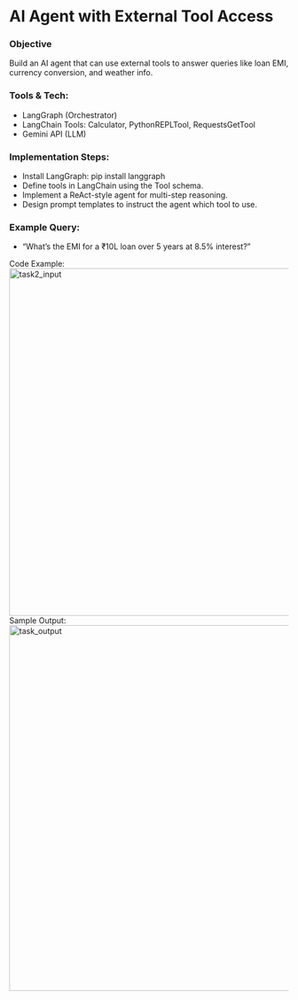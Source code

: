 # AI Agent with External Tool Access
### Objective
 Build an AI agent that can use external tools to answer queries like loan EMI, currency conversion, and weather info.

### Tools & Tech:
- LangGraph (Orchestrator)
- LangChain Tools: Calculator, PythonREPLTool, RequestsGetTool
- Gemini API (LLM)

### Implementation Steps:

- Install LangGraph:
 pip install langgraph
- Define tools in LangChain using the Tool schema.
- Implement a ReAct-style agent for multi-step reasoning.
- Design prompt templates to instruct the agent which tool to use.

### Example Query:

- “What’s the EMI for a ₹10L loan over 5 years at 8.5% interest?”

Code Example:
<img width="1047" height="627" alt="task2_input" src="https://github.com/user-attachments/assets/be013921-9e7f-45c7-830b-9ae6126d0e31" />
Sample Output:
<img width="1327" height="660" alt="task_output" src="https://github.com/user-attachments/assets/cb9e62a0-a4fb-41d5-9a8e-ce09788dce6c" />
